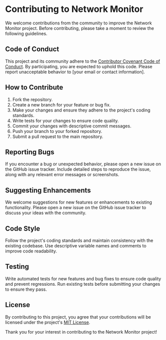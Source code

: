 # Contributing to Network Monitor

We welcome contributions from the community to improve the Network Monitor project. Before contributing, please take a moment to review the following guidelines.

## Code of Conduct

This project and its community adhere to the [Contributor Covenant Code of Conduct](CODE_OF_CONDUCT.md). By participating, you are expected to uphold this code. Please report unacceptable behavior to [your email or contact information].

## How to Contribute

1. Fork the repository.
2. Create a new branch for your feature or bug fix.
3. Make your changes and ensure they adhere to the project's coding standards.
4. Write tests for your changes to ensure code quality.
5. Commit your changes with descriptive commit messages.
6. Push your branch to your forked repository.
7. Submit a pull request to the main repository.

## Reporting Bugs

If you encounter a bug or unexpected behavior, please open a new issue on the GitHub issue tracker. Include detailed steps to reproduce the issue, along with any relevant error messages or screenshots.

## Suggesting Enhancements

We welcome suggestions for new features or enhancements to existing functionality. Please open a new issue on the GitHub issue tracker to discuss your ideas with the community.

## Code Style

Follow the project's coding standards and maintain consistency with the existing codebase. Use descriptive variable names and comments to improve code readability.

## Testing

Write automated tests for new features and bug fixes to ensure code quality and prevent regressions. Run existing tests before submitting your changes to ensure they pass.

## License

By contributing to this project, you agree that your contributions will be licensed under the project's [MIT License](LICENSE.md).

Thank you for your interest in contributing to the Network Monitor project!
